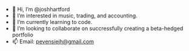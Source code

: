 - 👋 Hi, I’m @joshhartford
- 👀 I’m interested in music, trading, and accounting. 
- 🌱 I’m currently learning to code.
- 💞️ I’m looking to collaborate on succressfully creating a beta-hedged portfolio 
- 📫 Email: pevensiejh@gmail.com

<!---
joshhartford/joshhartford is a ✨ special ✨ repository because its `README.md` (this file) appears on your GitHub profile.
You can click the Preview link to take a look at your changes.
--->
